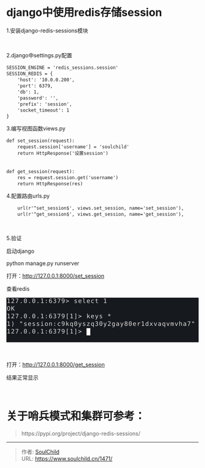 # django中使用redis存储session

<!--more-->
1.安装django-redis-sessions模块

&nbsp;

2.django中settings.py配置
<pre class="line-numbers" data-line="1" data-start="1"><code class="language-python">SESSION_ENGINE = 'redis_sessions.session'
SESSION_REDIS = {
    'host': '10.0.0.200',
    'port': 6379,
    'db': 1,
    'password': '',
    'prefix': 'session',
    'socket_timeout': 1
}</code></pre>
3.编写视图函数views.py
<pre class="line-numbers" data-line="1" data-start="1"><code class="language-python">def set_session(request):
    request.session['username'] = 'soulchild'
    return HttpResponse('设置session')


def get_session(request):
    res = request.session.get('username')
    return HttpResponse(res)</code></pre>
4.配置路由urls.py
<pre class="line-numbers" data-line="1" data-start="1"><code class="language-python">    url(r'^set_session$', views.set_session, name='set_session'),
    url(r'^get_session$', views.get_session, name='get_session'),</code></pre>
&nbsp;

5.验证

启动django

python manage.py runserver

打开：http://127.0.0.1:8000/set_session

查看redis

<img src="images/a2c4817f124bb306b99b289f8d73a2ba.png" />

&nbsp;

打开：http://127.0.0.1:8000/get_session

结果正常显示

&nbsp;

# 关于哨兵模式和集群可参考：
<blockquote>https://pypi.org/project/django-redis-sessions/</blockquote>


---

> 作者: [SoulChild](https://www.soulchild.cn)  
> URL: https://www.soulchild.cn/1471/  

